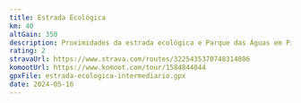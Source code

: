 ```yaml
---
title: Estrada Ecológica
km: 40
altGain: 350
description: Proximidades da estrada ecológica e Parque das Águas em Piraquara, estradão tipo 1 e asfalto.
rating: 2
stravaUrl: https://www.strava.com/routes/3225435370748314806
komootUrl: https://www.komoot.com/tour/1584844044
gpxFile: estrada-ecologica-intermediario.gpx
date: 2024-05-16
---
```

